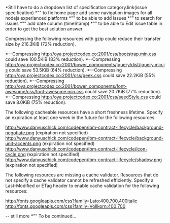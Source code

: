 *Still have to do a dropdown list of specification category.link(issue specification)
*"" to fix home page add some navigation images for all nodejs experianced platforms
*"" to be able to add issues
*"" to search for issues
*"" add date column (timeStamp) 
*"" to be able to Edit issue table in order to get the best solution answer

Compressing the following resources with gzip could reduce their transfer size by 216.3KiB (72% reduction).

*--Compressing http://oya.projectcodex.co:2001/css/bootstrap.min.css could save 100.5KiB (83% reduction).
*--Compressing http://oya.projectcodex.co:2001/bower_components/jquery/dist/jquery.min.js could save 53.5KiB (64% reduction).
*--Compressing http://oya.projectcodex.co:2001/css/geek.css could save 22.2KiB (55% reduction).
*--Compressing http://oya.projectcodex.co:2001/bower_components/font-awesome/css/font-awesome.min.css could save 20.7KiB (77% reduction).
*--Compressing http://oya.projectcodex.co:2001/css/seedStyle.css could save 8.0KiB (75% reduction).

The following cacheable resources have a short freshness lifetime. Specify an expiration at least one week in the future for the following resources:

http://www.danyuschick.com/codepen/ibm-contract-lifecycle/background-negotiate.png (expiration not specified)
http://www.danyuschick.com/codepen/ibm-contract-lifecycle/background-unit-accents.png (expiration not specified)
http://www.danyuschick.com/codepen/ibm-contract-lifecycle/icon-cycle.png (expiration not specified)
http://www.danyuschick.com/codepen/ibm-contract-lifecycle/shadow.png (expiration not specified)

The following resources are missing a cache validator. Resources that do not specify a cache validator cannot be refreshed efficiently. Specify a Last-Modified or ETag header to enable cache validation for the following resources:

http://fonts.googleapis.com/css?family=Lato:400,700,400italic
http://fonts.googleapis.com/css?family=Vollkorn:400,700

*--* still more *"" To be continued...

